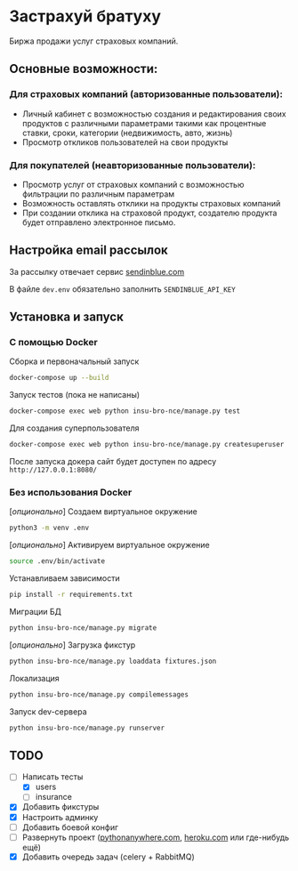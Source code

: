 # Застрахуй братуху
Биржа продажи услуг страховых компаний.

## Основные возможности:
### Для страховых компаний (авторизованные пользователи):
- Личный кабинет с возможностью создания и редактирования своих продуктов с различными параметрами такими как процентные ставки, сроки, категории (недвижимость, авто, жизнь)
- Просмотр откликов пользователей на свои продукты
### Для покупателей (неавторизованные пользователи):
- Просмотр услуг от страховых компаний с возможностью фильтрации по различным параметрам
- Возможность оставлять отклики на продукты страховых компаний
- При создании отклика на страховой продукт, создателю продукта будет отправлено электронное письмо.

## Настройка email рассылок
За рассылку отвечает сервис [sendinblue.com](https://www.sendinblue.com/)

В файле `dev.env` обязательно заполнить `SENDINBLUE_API_KEY`

## Установка и запуск
### С помощью Docker
Сборка и первоначальный запуск
```sh
docker-compose up --build
```

Запуск тестов (пока не написаны)
```sh
docker-compose exec web python insu-bro-nce/manage.py test
```

Для создания суперпользователя
```sh
docker-compose exec web python insu-bro-nce/manage.py createsuperuser
```

После запуска докера сайт будет доступен по адресу `http://127.0.0.1:8080/`

### Без использования Docker
[*опционально*] Создаем виртуальное окружение
```sh
python3 -m venv .env
```

[*опционально*] Активируем виртуальное окружение
```sh
source .env/bin/activate
```

Устанавливаем зависимости
```sh
pip install -r requirements.txt
```

Миграции БД
```sh
python insu-bro-nce/manage.py migrate
```

[*опционально*] Загрузка фикстур
```sh
python insu-bro-nce/manage.py loaddata fixtures.json
```

Локализация
```sh
python insu-bro-nce/manage.py compilemessages
```

Запуск dev-сервера
```sh
python insu-bro-nce/manage.py runserver
```

## TODO
- [ ] Написать тесты
  - [x] users
  - [ ] insurance
- [x] Добавить фикстуры
- [x] Настроить админку
- [ ] Добавить боевой конфиг
- [ ] Развернуть проект ([pythonanywhere.com](https://www.pythonanywhere.com/), [heroku.com](https://www.heroku.com) или где-нибудь ещё)
- [x] Добавить очередь задач (celery + RabbitMQ)
